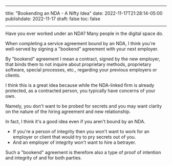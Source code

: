 
---
title: "Bookending an NDA - A Nifty Idea"
date: 2022-11-17T21:28:14-05:00
publishdate: 2022-11-17
draft: false
toc: false

---

Have you ever worked under an NDA? Many people in the digital space do.

When completing a service agreement bound by an NDA, I think you're well-served by signing a "bookend" agreement with your next employer.

By "bookend" agreement I mean a contract, signed by the new employer, that binds them to not inquire about proprietary methods, proprietary software, special processes, etc., regarding your previous employers or clients. 

I think this is a great idea because while the NDA-linked firm is already protected, as a contracted person, you typically have concerns of your own. 

Namely, you don't want to be probed for secrets and you may want clarity on the nature of the hiring agreement and new relationship.

In fact, I think it's a good idea even if you aren't bound by an NDA.

* If you're a person of integrity then you won't want to work for an employer or client that would try to pry secrets out of you. 
* And an employer of integrity won't want to hire a betrayer. 

Such a "bookend" agreement is therefore also a type of proof of intention and integrity of and for both parties.
